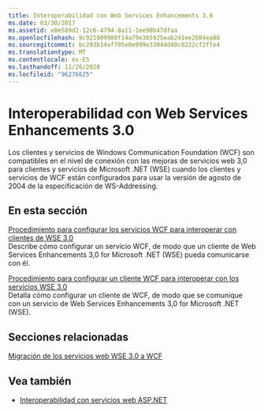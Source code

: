 ```yaml
---
title: Interoperabilidad con Web Services Enhancements 3.0
ms.date: 03/30/2017
ms.assetid: e8e589d2-12c6-4794-8a11-1ee90b47dfaa
ms.openlocfilehash: 9c921909980f14a79e365925eab241ee2b84ea88
ms.sourcegitcommit: bc293b14af795e0e999e3304dd40c0222cf2ffe4
ms.translationtype: MT
ms.contentlocale: es-ES
ms.lasthandoff: 11/26/2020
ms.locfileid: "96276625"
---
```

# <a name="interoperability-with-web-services-enhancements-30"></a>Interoperabilidad con Web Services Enhancements 3.0

Los clientes y servicios de Windows Communication Foundation (WCF) son compatibles en el nivel de conexión con las mejoras de servicios web 3,0 para clientes y servicios de Microsoft .NET (WSE) cuando los clientes y servicios de WCF están configurados para usar la versión de agosto de 2004 de la especificación de WS-Addressing.  
  
## <a name="in-this-section"></a>En esta sección  

 [Procedimiento para configurar los servicios WCF para interoperar con clientes de WSE 3.0](how-to-configure-wcf-services-to-interoperate-with-wse-3-0-clients.md)  
 Describe cómo configurar un servicio WCF, de modo que un cliente de Web Services Enhancements 3,0 for Microsoft .NET (WSE) pueda comunicarse con él.  
  
 [Procedimiento para configurar un cliente WCF para interoperar con los servicios WSE 3.0](how-to-configure-a-wcf-client-to-interoperate-with-wse3-0-services.md)  
 Detalla cómo configurar un cliente de WCF, de modo que se comunique con un servicio de Web Services Enhancements 3,0 for Microsoft .NET (WSE).  
  
## <a name="related-sections"></a>Secciones relacionadas  

 [Migración de los servicios web WSE 3.0 a WCF](migrating-wse-3-0-web-services-to-wcf.md)  
  
## <a name="see-also"></a>Vea también

- [Interoperabilidad con servicios web ASP.NET](interop-with-aspnet-web-services.md)
